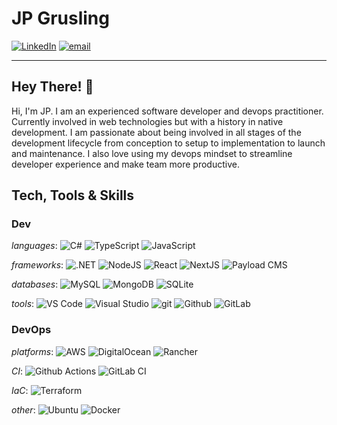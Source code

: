 # JP Grusling

[![LinkedIn][linkedin-badge]][linkedin-url] [![email][email-badge]][email-link]

---

## Hey There! 👋

Hi, I'm JP. I am an experienced software developer and devops practitioner. Currently involved in web technologies but with a history in native development. I am passionate about being involved in all stages of the development lifecycle from conception to setup to implementation to launch and maintenance. I also love using my devops mindset to streamline developer experience and make team more productive.

## Tech, Tools & Skills

### Dev

_languages_: ![C#][c#-badge] ![TypeScript][typescript-badge] ![JavaScript][javascript-badge]

_frameworks_: ![.NET][dotnet-badge] ![NodeJS][node-badge] ![React][react-badge] ![NextJS][nextjs-badge] ![Payload CMS][payload-cms-badge]

_databases_: ![MySQL][mysql-badge] ![MongoDB][mongodb-badge] ![SQLite][sqlite-badge]

_tools_: ![VS Code][vscode-badge] ![Visual Studio][vs-badge]  ![git][git-badge] ![Github][github-badge] ![GitLab][gitlab-badge]

### DevOps

_platforms_: ![AWS][aws-badge] ![DigitalOcean][digital-ocean-badge] ![Rancher][rancher-badge]

_CI_: ![Github Actions][github-actions-badge] ![GitLab CI][gitlab-ci-badge]

_IaC_: ![Terraform][terraform-badge]

_other_: ![Ubuntu][ubuntu-badge] ![Docker][docker-badge]


<!-- LINKS AND BADGES -->
[linkedin-badge]: https://img.shields.io/badge/jpgrusling-%230A66C2.svg?style=flat-square&logo=linkedin&logoColor=white
[linkedin-url]: https://www.linkedin.com/in/jpgrusling/
[email-badge]: https://img.shields.io/badge/jpgrusling@gmail.com-%23EA4335.svg?style=flat-square&logo=gmail&logoColor=white
[email-link]: mailto:jpgrusling@gmail.com

[aws-badge]: https://img.shields.io/badge/aws-f90?style=for-the-badge&logo=amazonaws&logoColor=white
[c#-badge]: https://img.shields.io/badge/c%23-%23239120.svg?style=for-the-badge&logo=c-sharp&logoColor=white
[digital-ocean-badge]: https://img.shields.io/badge/DigitalOcean-%230167ff.svg?style=for-the-badge&logo=digitalOcean&logoColor=white
[docker-badge]: https://img.shields.io/badge/docker-%230db7ed.svg?style=for-the-badge&logo=docker&logoColor=white
[dotnet-badge]: https://img.shields.io/badge/.NET-5C2D91?style=for-the-badge&logo=.net&logoColor=white
[git-badge]: https://img.shields.io/badge/git-%23F05033.svg?style=for-the-badge&logo=git&logoColor=white
[github-actions-badge]: https://img.shields.io/badge/github%20actions-20232A?style=for-the-badge&logo=githubactions&logoColor=white
[github-badge]: https://img.shields.io/badge/github-20232A?style=for-the-badge&logo=githubactions&logoColor=white
[gitlab-badge]: https://img.shields.io/badge/gitlab-%236b4fbb.svg?style=for-the-badge&logo=gitlab&logoColor=white
[gitlab-ci-badge]: https://img.shields.io/badge/GitLab%20CI-%236b4fbb.svg?style=for-the-badge&logo=gitlab&logoColor=white
[javascript-badge]: https://img.shields.io/badge/javascript-%23323330.svg?style=for-the-badge&logo=javascript&logoColor=%23F7DF1E
[mongodb-badge]: https://img.shields.io/badge/MongoDB-%234ea94b.svg?style=for-the-badge&logo=mongodb&logoColor=white
[mysql-badge]: https://img.shields.io/badge/mysql-%2300f.svg?style=for-the-badge&logo=mysql&logoColor=white
[nextjs-badge]: https://img.shields.io/badge/next.js-20232A?style=for-the-badge&logo=nextdotjs&logoColor=white
[node-badge]: https://img.shields.io/badge/node.js-%2343853D.svg?style=for-the-badge&logo=nodedotjs&logoColor=white
[nuget-badge]: https://img.shields.io/badge/NuGet-%23004880.svg?style=for-the-badge&logo=nuget&logoColor=white
[payload-cms-badge]: https://img.shields.io/badge/Payload%20CMS-20232A?style=for-the-badge&logo=payloadcms&logoColor=white
[rancher-badge]: https://img.shields.io/badge/rancher-%230075A8.svg?style=for-the-badge&logo=rancher&logoColor=white
[raspberry-pi-badge]: https://img.shields.io/badge/-RaspberryPi-C51A4A?style=for-the-badge&logo=Raspberry-P
[react-badge]: https://img.shields.io/badge/React-61DAFB?style=for-the-badge&logo=react&logoColor=white
[sqlite-badge]: https://img.shields.io/badge/sqlite-%2307405e.svg?style=for-the-badge&logo=sqlite&logoColor=white
[terraform-badge]: https://img.shields.io/badge/terraform-844FBA?style=for-the-badge&logo=terraform&logoColor=white
[typescript-badge]: https://img.shields.io/badge/typescript-%23007ACC.svg?style=for-the-badge&logo=typescript&logoColor=white
[ubuntu-badge]: https://img.shields.io/badge/Ubuntu-E95420?style=for-the-badge&logo=ubuntu&logoColor=white
[vercel-badge]: https://img.shields.io/badge/vercel-20232A?style=for-the-badge&logo=vercel&logoColor=white
[vs-badge]: https://img.shields.io/badge/Visual%20Studio-5C2D91.svg?style=for-the-badge&logo=visual-studio&logoColor=white
[vscode-badge]: https://img.shields.io/badge/Visual%20Studio%20Code-0078d7.svg?style=for-the-badge&logo=visual-studio-code&logoColor=white
